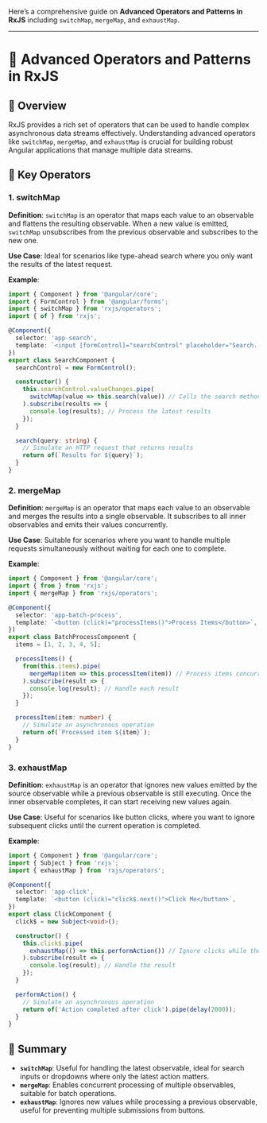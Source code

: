 Here’s a comprehensive guide on **Advanced Operators and Patterns in RxJS** including `switchMap`, `mergeMap`, and `exhaustMap`.

---

# **🚀 Advanced Operators and Patterns in RxJS**

## **🔹 Overview**  
RxJS provides a rich set of operators that can be used to handle complex asynchronous data streams effectively. Understanding advanced operators like `switchMap`, `mergeMap`, and `exhaustMap` is crucial for building robust Angular applications that manage multiple data streams.

## **🔹 Key Operators**

### **1. switchMap**

**Definition**: `switchMap` is an operator that maps each value to an observable and flattens the resulting observable. When a new value is emitted, `switchMap` unsubscribes from the previous observable and subscribes to the new one.

**Use Case**: Ideal for scenarios like type-ahead search where you only want the results of the latest request.

**Example**:
```typescript
import { Component } from '@angular/core';
import { FormControl } from '@angular/forms';
import { switchMap } from 'rxjs/operators';
import { of } from 'rxjs';

@Component({
  selector: 'app-search',
  template: `<input [formControl]="searchControl" placeholder="Search..." />`,
})
export class SearchComponent {
  searchControl = new FormControl();

  constructor() {
    this.searchControl.valueChanges.pipe(
      switchMap(value => this.search(value)) // Calls the search method
    ).subscribe(results => {
      console.log(results); // Process the latest results
    });
  }

  search(query: string) {
    // Simulate an HTTP request that returns results
    return of(`Results for ${query}`);
  }
}
```

### **2. mergeMap**

**Definition**: `mergeMap` is an operator that maps each value to an observable and merges the results into a single observable. It subscribes to all inner observables and emits their values concurrently.

**Use Case**: Suitable for scenarios where you want to handle multiple requests simultaneously without waiting for each one to complete.

**Example**:
```typescript
import { Component } from '@angular/core';
import { from } from 'rxjs';
import { mergeMap } from 'rxjs/operators';

@Component({
  selector: 'app-batch-process',
  template: `<button (click)="processItems()">Process Items</button>`,
})
export class BatchProcessComponent {
  items = [1, 2, 3, 4, 5];

  processItems() {
    from(this.items).pipe(
      mergeMap(item => this.processItem(item)) // Process items concurrently
    ).subscribe(result => {
      console.log(result); // Handle each result
    });
  }

  processItem(item: number) {
    // Simulate an asynchronous operation
    return of(`Processed item ${item}`);
  }
}
```

### **3. exhaustMap**

**Definition**: `exhaustMap` is an operator that ignores new values emitted by the source observable while a previous observable is still executing. Once the inner observable completes, it can start receiving new values again.

**Use Case**: Useful for scenarios like button clicks, where you want to ignore subsequent clicks until the current operation is completed.

**Example**:
```typescript
import { Component } from '@angular/core';
import { Subject } from 'rxjs';
import { exhaustMap } from 'rxjs/operators';

@Component({
  selector: 'app-click',
  template: `<button (click)="click$.next()">Click Me</button>`,
})
export class ClickComponent {
  click$ = new Subject<void>();

  constructor() {
    this.click$.pipe(
      exhaustMap(() => this.performAction()) // Ignore clicks while the action is processing
    ).subscribe(result => {
      console.log(result); // Handle the result
    });
  }

  performAction() {
    // Simulate an asynchronous operation
    return of('Action completed after click').pipe(delay(2000));
  }
}
```

## **🔹 Summary**  
- **`switchMap`**: Useful for handling the latest observable, ideal for search inputs or dropdowns where only the latest action matters.
- **`mergeMap`**: Enables concurrent processing of multiple observables, suitable for batch operations.
- **`exhaustMap`**: Ignores new values while processing a previous observable, useful for preventing multiple submissions from buttons.
